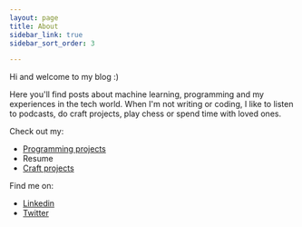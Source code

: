 ```yaml
---
layout: page
title: About
sidebar_link: true
sidebar_sort_order: 3

---
```


Hi and welcome to my blog :)

Here you'll find posts about machine learning, programming and my experiences in the tech world. When I'm not writing or coding, I like to listen to podcasts, do craft projects, play chess or spend time with loved ones.

Check out my:
* [Programming projects](https://github.com/brendajerop)
* Resume
* [Craft projects](/craft.html)

Find me on:
* [Linkedin](https://linkedin.com/brendajerop)
* [Twitter](https://twitter.com/itsJerop)